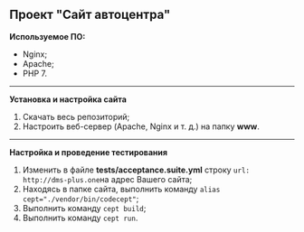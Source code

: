 Проект "Сайт автоцентра"
------------
 **Используемое ПО:**

 - Nginx;
 - Apache;
 - PHP 7.
------------
 **Установка и настройка сайта**

 1. Скачать весь репозиторий;
 2. Настроить веб-сервер (Apache, Nginx и т. д.) на папку **www**.
------------
 **Настройка и проведение тестирования**
 1. Изменить в файле **tests/acceptance.suite.yml** строку `url: http://dms-plus.one`на адрес Вашего сайта;
 2. Находясь в папке сайта, выполнить команду `alias cept="./vendor/bin/codecept"`;
 3. Выполнить команду `cept build`;
 4. Выполнить команду `cept run`.
